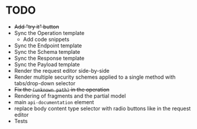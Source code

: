 
# TODO

- ~~Add "try it" button~~
- Sync the Operation template
  - Add code snippets
- Sync the Endpoint template
- Sync the Schema template
- Sync the Response template
- Sync the Payload template
- Render the request editor side-by-side
- Render multiple security schemes applied to a single method with tabs/drop-down selector
- ~~Fix the `(unknown path)` in the operation~~
- Rendering of fragments and the partial model
- main `api-documentation` element
- replace body content type selector with radio buttons like in the request editor
- Tests
